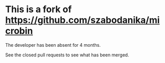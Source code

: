 # This is a fork of https://github.com/szabodanika/microbin

The developer has been absent for 4 months.

See the closed pull requests to see what has been merged.
